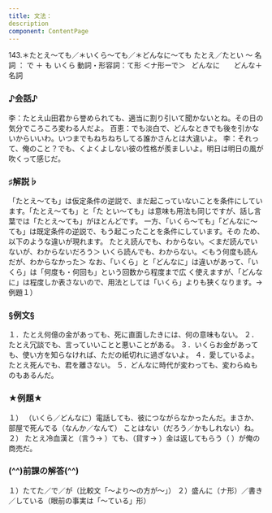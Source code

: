 ```yaml
---
title: 文法：
description
component: ContentPage
---
```



143.＊たとえ～ても／＊いくら～ても／＊どんなに～ても
たとえ／たとい ～ 名詞 ： で ＋ も
いくら 動詞・形容詞：て形 ＜ナ形ーで＞  
どんなに      
どんな＋名詞      
### ♪会話♪
李：たとえ山田君から誉められても、適当に割り引いて聞かないとね。その日の気分でころころ変わる人だよ。 百恵：でも淡白で、どんなときでも後を引かないからいいわ。いつまでもねちねちしてる誰かさんとは大違いよ。
李：それって、俺のこと？でも、くよくよしない彼の性格が羨ましいよ。明日は明日の風が吹くって感じだ。
### ♯解説♭
「たとえ～ても」は仮定条件の逆説で、まだ起こっていないことを条件にしています。「たとえ～ても」と「た とい～ても」は意味も用法も同じですが、話し言葉では「たとえ～ても」がほとんどです。
一方、「いくら～ても」「どんなに～ても」は既定条件の逆説で、もう起こったことを条件にしています。その ため、以下のような違いが現れます。
たとえ読んでも、わからない。＜まだ読んでいないが、わからないだろう＞ いくら読んでも、わからない。＜もう何度も読んだが、わからなかった＞ なお、「いくら」と「どんなに」は違いがあって、「いくら」は「何度も・何回も」という回数から程度まで広
く使えますが、「どんなに」は程度しか表さないので、用法としては「いくら」よりも狭くなります。→例題１）
### §例文§
１．たとえ何億の金があっても、死に直面したきには、何の意味もない。
２．たとえ冗談でも、言っていいことと悪いことがある。
３．いくらお金があっても、使い方を知らなければ、ただの紙切れに過ぎないよ。
４．愛しているよ。たとえ死んでも、君を離さない。
５．どんなに時代が変わっても、変わらぬものもあるんだ。
### ★例題★
１） （いくら／どんなに）電話しても、彼につながらなかったんだ。まさか、部屋で死んでる（なんか／なんて）
ことはない（だろう／かもしれない）ね。  
２） たとえ冷血漢と（言う→ ）ても、（貸す→ ）金は返してもらう（ ）が俺の商売だ。
### (^^)前課の解答(^^)
１）たてた／で／が（比較文「～より～の方が～」）
２）盛んに（ナ形）／書き／している（眼前の事実は「～ている」形）
